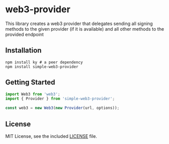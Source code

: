 # web3-provider

This library creates a web3 provider that delegates sending all signing methods to the given provider (if it is available) and all other methods to the provided endpoint

## Installation

```shell
npm install ky # a peer dependency
npm install simple-web3-provider
```

## Getting Started

```javascript
import Web3 from 'web3';
import { Provider } from 'simple-web3-provider';

const web3 = new Web3(new Provider(url, options));
```

## License

MIT License, see the included [LICENSE](LICENSE) file.
